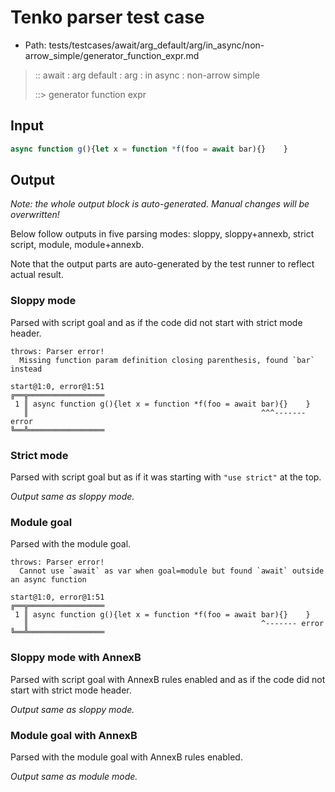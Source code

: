 # Tenko parser test case

- Path: tests/testcases/await/arg_default/arg/in_async/non-arrow_simple/generator_function_expr.md

> :: await : arg default : arg : in async : non-arrow simple
>
> ::> generator function expr

## Input

`````js
async function g(){let x = function *f(foo = await bar){}    }
`````

## Output

_Note: the whole output block is auto-generated. Manual changes will be overwritten!_

Below follow outputs in five parsing modes: sloppy, sloppy+annexb, strict script, module, module+annexb.

Note that the output parts are auto-generated by the test runner to reflect actual result.

### Sloppy mode

Parsed with script goal and as if the code did not start with strict mode header.

`````
throws: Parser error!
  Missing function param definition closing parenthesis, found `bar` instead

start@1:0, error@1:51
╔══╦═════════════════
 1 ║ async function g(){let x = function *f(foo = await bar){}    }
   ║                                                    ^^^------- error
╚══╩═════════════════

`````

### Strict mode

Parsed with script goal but as if it was starting with `"use strict"` at the top.

_Output same as sloppy mode._

### Module goal

Parsed with the module goal.

`````
throws: Parser error!
  Cannot use `await` as var when goal=module but found `await` outside an async function

start@1:0, error@1:51
╔══╦═════════════════
 1 ║ async function g(){let x = function *f(foo = await bar){}    }
   ║                                                    ^------- error
╚══╩═════════════════

`````

### Sloppy mode with AnnexB

Parsed with script goal with AnnexB rules enabled and as if the code did not start with strict mode header.

_Output same as sloppy mode._

### Module goal with AnnexB

Parsed with the module goal with AnnexB rules enabled.

_Output same as module mode._
